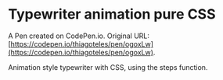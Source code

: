 # Typewriter animation pure CSS

A Pen created on CodePen.io. Original URL: [https://codepen.io/thiagoteles/pen/ogoxLw](https://codepen.io/thiagoteles/pen/ogoxLw).

Animation style typewriter with CSS, using the steps function.
